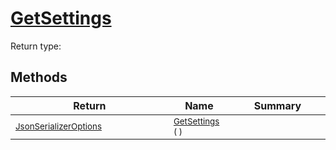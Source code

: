 # [GetSettings](./NetCoreSerializationHelper-100664080.md)


Return type:
## Methods

| Return | Name | Summary | 
| --- | --- | --- | 
| <sub>[JsonSerializerOptions](https://docs.microsoft.com/en-us/dotnet/api/System.Text.Json.JsonSerializerOptions)</sub><img width=200/>| <sub>[GetSettings](./NetCoreSerializationHelper-100664080.md) (  )</sub>| <sub></sub><img width=200/>| <br>


